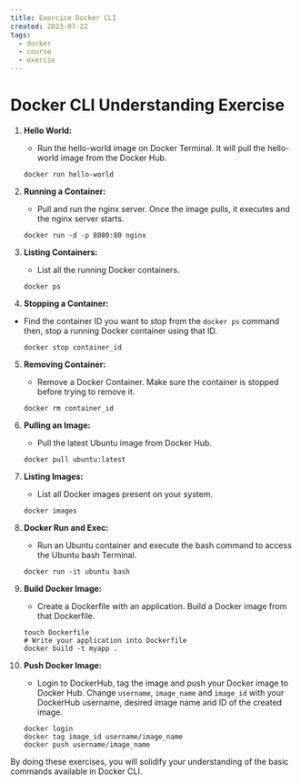 ```yaml
---
title: Exercice Docker CLI
created: 2023-07-22
tags:
  - docker
  - course
  - exercie
---
```



# Docker CLI Understanding Exercise

1. **Hello World:**
   - Run the hello-world image on Docker Terminal. It will pull the hello-world image from the Docker Hub.

    `docker run hello-world`

2. **Running a Container:**
   - Pull and run the nginx server. Once the image pulls, it executes and the nginx server starts.

    `docker run -d -p 8080:80 nginx`

3. **Listing Containers:**
   - List all the running Docker containers.

    `docker ps`

4. **Stopping a Container:**
  - Find the container ID you want to stop from the `docker ps` command then, stop a running Docker container using that ID.

    `docker stop container_id`

5. **Removing Container:**
   - Remove a Docker Container. Make sure the container is stopped before trying to remove it.

    `docker rm container_id`

6. **Pulling an Image:**
   - Pull the latest Ubuntu image from Docker Hub.

    `docker pull ubuntu:latest`

7. **Listing Images:**
   - List all Docker images present on your system.

    `docker images`

8. **Docker Run and Exec:**
    - Run an Ubuntu container and execute the bash command to access the Ubuntu bash Terminal.

    `docker run -it ubuntu bash`

9. **Build Docker Image:**
   - Create a Dockerfile with an application. Build a Docker image from that Dockerfile. 

    ```console
    touch Dockerfile
    # Write your application into Dockerfile
    docker build -t myapp .
    ```

10. **Push Docker Image:**
    - Login to DockerHub, tag the image and push your Docker image to Docker Hub. Change `username`, `image_name` and `image_id` with your DockerHub username, desired image name and ID of the created image.

    ```console
    docker login 
    docker tag image_id username/image_name
    docker push username/image_name 
    ```

By doing these exercises, you will solidify your understanding of the basic commands available in Docker CLI.